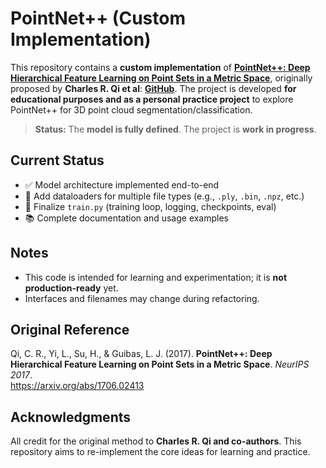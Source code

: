 # PointNet++ (Custom Implementation)

This repository contains a **custom implementation** of **[PointNet++: Deep Hierarchical Feature Learning on Point Sets in a Metric Space](https://arxiv.org/abs/1706.02413)**, originally proposed by **Charles R. Qi et al**: **[GitHub](https://github.com/charlesq34/pointnet2)**.
The project is developed **for educational purposes and as a personal practice project** to explore PointNet++ for 3D point cloud segmentation/classification.

> **Status:** The **model is fully defined**. The project is **work in progress**.

## Current Status
- ✅ Model architecture implemented end-to-end
- 🔧 Add dataloaders for multiple file types (e.g., `.ply`, `.bin`, `.npz`, etc.)
- 🔧 Finalize `train.py` (training loop, logging, checkpoints, eval)
- 📚 Complete documentation and usage examples

## Notes
- This code is intended for learning and experimentation; it is **not production-ready** yet.
- Interfaces and filenames may change during refactoring.

## Original Reference
Qi, C. R., Yi, L., Su, H., & Guibas, L. J. (2017). **PointNet++: Deep Hierarchical Feature Learning on Point Sets in a Metric Space**. *NeurIPS 2017*.  
<https://arxiv.org/abs/1706.02413>

## Acknowledgments
All credit for the original method to **Charles R. Qi and co-authors**. This repository aims to re-implement the core ideas for learning and practice.

